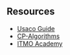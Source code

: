 ## Resources
- [Usaco Guide](https://usaco.guide/)
- [CP-Algorithms](https://cp-algorithms.com/)
- [ITMO Academy](https://codeforces.com/edu/course/2)
